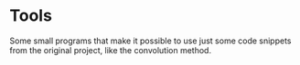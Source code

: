 # Tools

Some small programs that make it possible to use just some code snippets from the original project, like the convolution method.